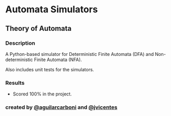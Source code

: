 # Automata Simulators

## Theory of Automata

### Description

A Python-based simulator for Deterministic Finite Automata (DFA) and Non-deterministic Finite Automata (NFA).

Also includes unit tests for the simulators.

### Results
- Scored 100% in the project.


### created by [@aguilarcarboni](https://github.com/aguilarcarboni/) and [@jvicentes](https://github.com/jvicentes/)
